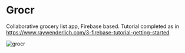# Grocr
Collaborative grocery list app, Firebase based.
Tutorial completed as in https://www.raywenderlich.com/3-firebase-tutorial-getting-started

![grocr](https://user-images.githubusercontent.com/12755692/46887161-48830480-ce33-11e8-9e99-6e1227c58945.gif)
